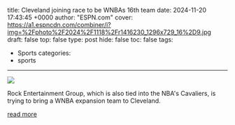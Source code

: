 title: Cleveland joining race to be WNBAs 16th team
date: 2024-11-20 17:43:45 +0000
author: "ESPN.com"
cover: https://a1.espncdn.com/combiner/i?img=%2Fphoto%2F2024%2F1118%2Fr1416230_1296x729_16%2D9.jpg
draft: false
top: false
type: post
hide: false
toc: false
tags:
  - Sports
categories:
  - sports
---

![](https://a1.espncdn.com/combiner/i?img=%2Fphoto%2F2024%2F1118%2Fr1416230_1296x729_16%2D9.jpg)

Rock Entertainment Group, which is also tied into the NBA's Cavaliers, is trying to bring a WNBA expansion team to Cleveland.

[read more](https://www.espn.com/wnba/story/_/id/42506990/cleveland-bid-16th-team-wnba-planned-expansion)
